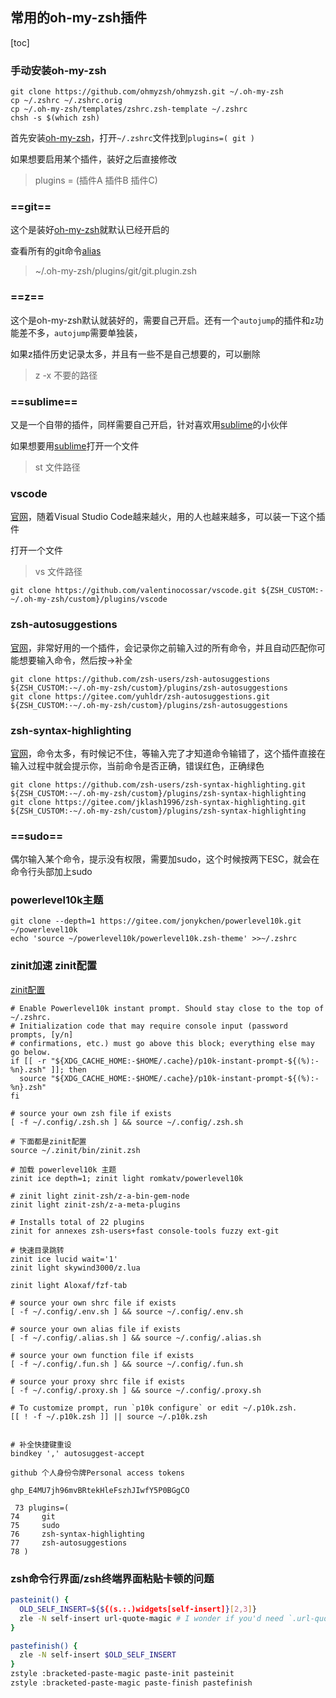 ## 常用的oh-my-zsh插件

[toc]

### 手动安装oh-my-zsh

```
git clone https://github.com/ohmyzsh/ohmyzsh.git ~/.oh-my-zsh
cp ~/.zshrc ~/.zshrc.orig
cp ~/.oh-my-zsh/templates/zshrc.zsh-template ~/.zshrc
chsh -s $(which zsh)

```

首先安装[oh-my-zsh](https://link.zhihu.com/?target=http%3A//ohmyz.sh/)，打开`~/.zshrc`文件找到`plugins=( git )`

如果想要启用某个插件，装好之后直接修改

> plugins = (插件A 插件B 插件C)

### ==git==

这个是装好[oh-my-zsh](https://link.zhihu.com/?target=http%3A//ohmyz.sh/)就默认已经开启的

查看所有的git命令[alias](https://link.zhihu.com/?target=http%3A//man.linuxde.net/alias%3Foqnsle%3Docthb)

> ~/.oh-my-zsh/plugins/git/git.plugin.zsh

### ==z==

这个是oh-my-zsh默认就装好的，需要自己开启。还有一个`autojump`的插件和`z`功能差不多，`autojump`需要单独装，

如果z插件历史记录太多，并且有一些不是自己想要的，可以删除

> z -x 不要的路径

### ==sublime==

又是一个自带的插件，同样需要自己开启，针对喜欢用[sublime](https://link.zhihu.com/?target=https%3A//www.sublimetext.com/)的小伙伴

如果想要用[sublime](https://link.zhihu.com/?target=https%3A//www.sublimetext.com/)打开一个文件

> st 文件路径

### vscode

[官网](https://link.zhihu.com/?target=https%3A//github.com/Microsoft/vscode)，随着Visual Studio Code越来越火，用的人也越来越多，可以装一下这个插件

打开一个文件

> vs 文件路径

```
git clone https://github.com/valentinocossar/vscode.git ${ZSH_CUSTOM:-~/.oh-my-zsh/custom}/plugins/vscode
```

### zsh-autosuggestions

[官网](https://link.zhihu.com/?target=https%3A//github.com/zsh-users/zsh-autosuggestions)，非常好用的一个插件，会记录你之前输入过的所有命令，并且自动匹配你可能想要输入命令，然后按→补全

```
git clone https://github.com/zsh-users/zsh-autosuggestions  ${ZSH_CUSTOM:-~/.oh-my-zsh/custom}/plugins/zsh-autosuggestions
git clone https://gitee.com/yuhldr/zsh-autosuggestions.git  ${ZSH_CUSTOM:-~/.oh-my-zsh/custom}/plugins/zsh-autosuggestions
```

### zsh-syntax-highlighting

[官网](https://link.zhihu.com/?target=https%3A//github.com/zsh-users/zsh-syntax-highlighting)，命令太多，有时候记不住，等输入完了才知道命令输错了，这个插件直接在输入过程中就会提示你，当前命令是否正确，错误红色，正确绿色

```
git clone https://github.com/zsh-users/zsh-syntax-highlighting.git ${ZSH_CUSTOM:-~/.oh-my-zsh/custom}/plugins/zsh-syntax-highlighting
git clone https://gitee.com/jklash1996/zsh-syntax-highlighting.git ${ZSH_CUSTOM:-~/.oh-my-zsh/custom}/plugins/zsh-syntax-highlighting
```

### ==sudo==

偶尔输入某个命令，提示没有权限，需要加sudo，这个时候按两下ESC，就会在命令行头部加上sudo

### powerlevel10k主题

```
git clone --depth=1 https://gitee.com/jonykchen/powerlevel10k.git ~/powerlevel10k
echo 'source ~/powerlevel10k/powerlevel10k.zsh-theme' >>~/.zshrc
```

### zinit加速  zinit配置

[zinit配置 ](https://www.cnblogs.com/hongdada/p/14048612.html#新版的zinit配置)

```
# Enable Powerlevel10k instant prompt. Should stay close to the top of ~/.zshrc.
# Initialization code that may require console input (password prompts, [y/n]
# confirmations, etc.) must go above this block; everything else may go below.
if [[ -r "${XDG_CACHE_HOME:-$HOME/.cache}/p10k-instant-prompt-${(%):-%n}.zsh" ]]; then
  source "${XDG_CACHE_HOME:-$HOME/.cache}/p10k-instant-prompt-${(%):-%n}.zsh"
fi

# source your own zsh file if exists
[ -f ~/.config/.zsh.sh ] && source ~/.config/.zsh.sh

# 下面都是zinit配置
source ~/.zinit/bin/zinit.zsh

# 加载 powerlevel10k 主题
zinit ice depth=1; zinit light romkatv/powerlevel10k

# zinit light zinit-zsh/z-a-bin-gem-node
zinit light zinit-zsh/z-a-meta-plugins

# Installs total of 22 plugins
zinit for annexes zsh-users+fast console-tools fuzzy ext-git

# 快速目录跳转
zinit ice lucid wait='1'
zinit light skywind3000/z.lua

zinit light Aloxaf/fzf-tab
 
# source your own shrc file if exists
[ -f ~/.config/.env.sh ] && source ~/.config/.env.sh

# source your own alias file if exists
[ -f ~/.config/.alias.sh ] && source ~/.config/.alias.sh

# source your own function file if exists
[ -f ~/.config/.fun.sh ] && source ~/.config/.fun.sh

# source your proxy shrc file if exists
[ -f ~/.config/.proxy.sh ] && source ~/.config/.proxy.sh

# To customize prompt, run `p10k configure` or edit ~/.p10k.zsh.
[[ ! -f ~/.p10k.zsh ]] || source ~/.p10k.zsh


# 补全快捷键重设
bindkey ',' autosuggest-accept
```

```
github 个人身份令牌Personal access tokens

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
```

```
 73 plugins=(                                                                                                                                                                       74     git                                                                                                                                                                         75     sudo                                                                                                                                                                        76     zsh-syntax-highlighting                                                                                                                                                     77     zsh-autosuggestions                                                                                                                                                         78 )
```

### zsh命令行界面/zsh终端界面粘贴卡顿的问题

```bash
pasteinit() {
  OLD_SELF_INSERT=${${(s.:.)widgets[self-insert]}[2,3]}
  zle -N self-insert url-quote-magic # I wonder if you'd need `.url-quote-magic`?
}

pastefinish() {
  zle -N self-insert $OLD_SELF_INSERT
}
zstyle :bracketed-paste-magic paste-init pasteinit
zstyle :bracketed-paste-magic paste-finish pastefinish

```

